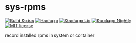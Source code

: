 # sys-rpms

[![Build Status](https://travis-ci.com/juhp/sys-rpms.svg?branch=master)](https://travis-ci.com/juhp/sys-rpms)
[![Hackage](https://img.shields.io/hackage/v/sys-rpms.svg?logo=haskell)](https://hackage.haskell.org/package/sys-rpms)
[![Stackage Lts](http://stackage.org/package/sys-rpms/badge/lts)](http://stackage.org/lts/package/sys-rpms)
[![Stackage Nightly](http://stackage.org/package/sys-rpms/badge/nightly)](http://stackage.org/nightly/package/sys-rpms)
[![MIT license](https://img.shields.io/badge/license-MIT-blue.svg)](LICENSE)

record installed rpms in system or container
